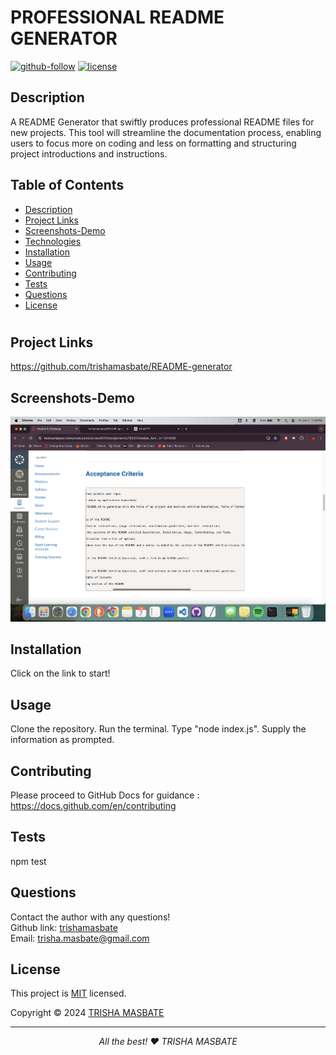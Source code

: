  
  # PROFESSIONAL README GENERATOR

  [![github-follow](https://img.shields.io/github/followers/trishamasbate?label=Follow&logoColor=purple&style=social)](https://github.com/trishamasbate)
  [![license](https://img.shields.io/badge/License-MIT-brightgreen.svg)](https://choosealicense.com/licenses/mit/)

  ## Description
  A README Generator that swiftly produces professional README files for new projects. This tool will streamline the documentation process, enabling users to focus more on coding and less on formatting and structuring project introductions and instructions.

  ## Table of Contents
  * [ Description ](#Description)
  * [ Project Links ](#Project-Links)
  * [ Screenshots-Demo ](#Screenshots)
  * [ Technologies ](#Technologies)
  * [ Installation ](#Installation)
  * [ Usage ](#Usage)
  * [ Contributing ](#Contribution-Guidelines)
  * [ Tests ](#Tests)
  * [ Questions ](#Questions)
  * [ License ](#License)
  #

  ##  Project Links
  https://github.com/trishamasbate/README-generator<br>
  

  ## Screenshots-Demo
  <kbd>![screenshot-demo1](./utils/trial.png)</kbd>
  
  ## Installation
  Click on the link to start!

  ## Usage 
  Clone the repository. Run the terminal. Type "node index.js". Supply the information as prompted.
  
  ## Contributing
  Please proceed to GitHub Docs for guidance : https://docs.github.com/en/contributing

  ## Tests
  npm test

  ## Questions
  Contact the author with any questions!<br>
  Github link: [trishamasbate](https://github.com/trishamasbate)<br>
  Email: trisha.masbate@gmail.com

  ## License
  This project is [MIT](https://choosealicense.com/licenses/mit/) licensed.<br />

  Copyright © 2024 [TRISHA MASBATE](https://github.com/trishamasbate)
  
  <hr>
  <p align='center'><i>
  All the best! ♥️ TRISHA MASBATE
  </i></p>
  